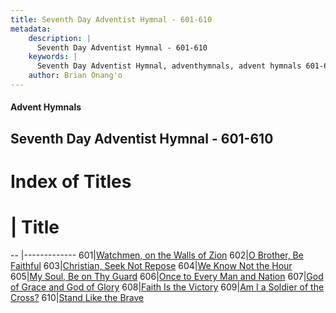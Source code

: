 ```yaml
---
title: Seventh Day Adventist Hymnal - 601-610
metadata:
    description: |
      Seventh Day Adventist Hymnal - 601-610
    keywords: |
      Seventh Day Adventist Hymnal, adventhymnals, advent hymnals 601-610
    author: Brian Onang'o
---
```


#### Advent Hymnals
## Seventh Day Adventist Hymnal - 601-610

# Index of Titles
# | Title                        
-- |-------------
601|[Watchmen, on the Walls of Zion](/seventh-day-adventist-hymnal/601-700/601-610/Watchmen,-on-the-Walls-of-Zion)
602|[O Brother, Be Faithful](/seventh-day-adventist-hymnal/601-700/601-610/O-Brother,-Be-Faithful)
603|[Christian, Seek Not Repose](/seventh-day-adventist-hymnal/601-700/601-610/Christian,-Seek-Not-Repose)
604|[We Know Not the Hour](/seventh-day-adventist-hymnal/601-700/601-610/We-Know-Not-the-Hour)
605|[My Soul, Be on Thy Guard](/seventh-day-adventist-hymnal/601-700/601-610/My-Soul,-Be-on-Thy-Guard)
606|[Once to Every Man and Nation](/seventh-day-adventist-hymnal/601-700/601-610/Once-to-Every-Man-and-Nation)
607|[God of Grace and God of Glory](/seventh-day-adventist-hymnal/601-700/601-610/God-of-Grace-and-God-of-Glory)
608|[Faith Is the Victory](/seventh-day-adventist-hymnal/601-700/601-610/Faith-Is-the-Victory)
609|[Am I a Soldier of the Cross?](/seventh-day-adventist-hymnal/601-700/601-610/Am-I-a-Soldier-of-the-Cross?)
610|[Stand Like the Brave](/seventh-day-adventist-hymnal/601-700/601-610/Stand-Like-the-Brave)